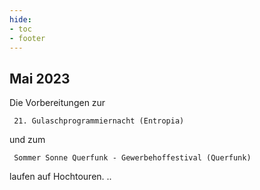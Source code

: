 ```yaml
---
hide:
- toc
- footer
---
```

## Mai 2023

Die Vorbereitungen zur 

     21. Gulaschprogrammiernacht (Entropia) 
     
und zum

     Sommer Sonne Querfunk - Gewerbehoffestival (Querfunk)
     
laufen auf Hochtouren. ..
